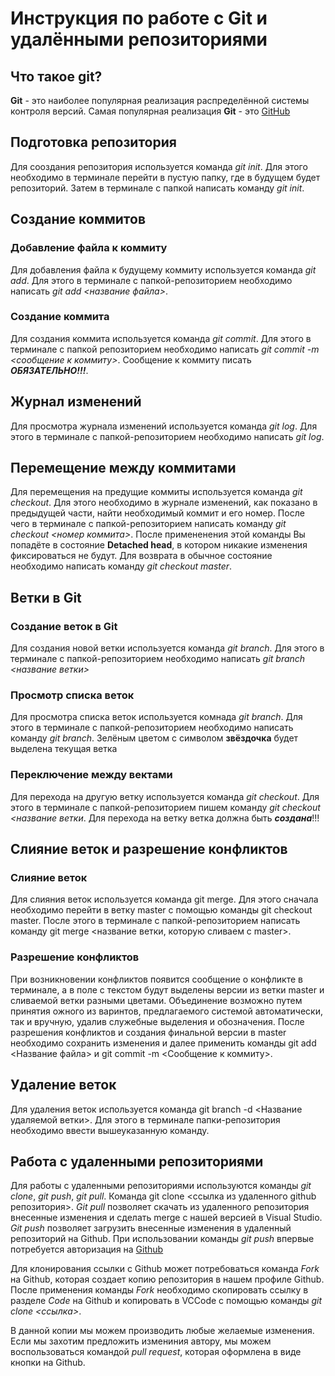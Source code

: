 # Инструкция по работе с Git и удалёнными репозиториями

## Что такое git?
**Git** - это наиболее популярная реализация распределённой системы контроля версий. Самая популярная реализация **Git** - это [GitHub](https://github.com/)

## Подготовка репозитория
Для сооздания репозитория используется команда *git init*. Для этого необходимо в терминале перейти в пустую папку, где в будущем будет репозиторий. Затем в терминале с папкой написать команду *git init*.

## Создание коммитов

### Добавление файла к коммиту
Для добавления файла к будущему коммиту используется команда *git add*. Для этого в терминале с папкой-репозиторием необходимо написать *git add <название файла>*.

### Создание коммита
Для создания коммита используется команда *git commit*. Для этого в терминале с папкой репозиторием необходимо написать *git commit -m <сообщение к коммиту>*. Сообщение к коммиту писать ***ОБЯЗАТЕЛЬНО!!!***.

## Журнал изменений
Для просмотра журнала изменений используется команда *git log*. Для этого в терминале с папкой-репозиторием необходимо написать *git log*.

## Перемещение между коммитами
Для перемещения на предущие коммиты используется команда *git checkout*. Для этого необходимо в журнале изменений, как показано в предыдущей части, найти необходимый коммит и его номер. После чего в терминале с папкой-репозиторием написать команду *git checkout <номер коммита>*. После примененения этой команды Вы попадёте в состояние **Detached head**, в котором никакие изменения фиксироваться не будут. Для возврата в обычное состояние необходимо написать команду *git checkout master*.

## Ветки в Git
### Создание веток в Git
Для создания новой ветки используется команда *git branch*. Для этого в терминале с папкой-репозиторием необходимо написать *git branch <название ветки>*
### Просмотр списка веток
Для просмотра списка веток используется комнада *git branch*. Для этого в терминале с папкой-репозиторием необходимо написать команду *git branch*. Зелёным цветом с символом **звёздочка** будет выделена текущая ветка

### Переключение между вектами
Для перехода на другую ветку используется команда *git checkout*. Для этого в терминале с папкой-репозиторием пишем команду *git checkout <название ветки*. Для перехода на ветку ветка должна быть ***создана***!!!

## Слияние веток и разрешение конфликтов
### Слияние веток
Для слияния веток используется команда git merge. Для этого сначала необходимо перейти в ветку master с помощью команды git checkout master. После этого в терминале с папкой-репозиторием написать команду git merge <название ветки, которую сливаем с master>.

### Разрешение конфликтов
При возникновении конфликтов появится сообщение о конфликте в терминале, а в поле с текстом будут выделены версии из ветки master и сливаемой ветки разными цветами. Объединение возможно путем принятия ожного из варинтов, предлагаемого системой автоматически, так и вручную, удалив служебные выделения и обозначения. После разрешения конфликтов и создания финальной версии в master необходимо сохранить изменения и далее применить команды git add <Название файла> и git commit -m <Сообщение к коммиту>.

## Удаление веток
Для удаления веток используется команда git branch -d <Название удаляемой ветки>. Для этого в терминале папки-репозитория необходимо ввести вышеуказанную команду.

## Работа с удаленными репозиториями
Для работы с удаленными репозиториями используются команды *git clone*, *git push*, *git pull*.
Команда git clone <ссылка из удаленного github репозитория>. *Git pull* позволяет скачать из удаленного репозитория внесенные изменения и сделать merge с нашей версией в Visual Studio. *Git push* позволяет загрузить внесенные изменения в удаленный репозиторий на Github. При использовании команды *git push* впервые потребуется авторизация на [Github](https://github.com/ "ссылка на github")

Для клонирования ссылки с Github может потребоваться команда *Fork* на Github, которая создает копию репозитория в нашем профиле Github.
После применения команды *Fork* необходимо скопировать ссылку в разделе *Code* на Github и копировать в VCCode с помощью команды *git clone <ссылка>*.

В данной копии мы можем производить любые желаемые изменения. Если мы захотим предложить измениния автору, мы можем воспользоваться командой *pull request*, которая оформлена в виде кнопки на Github.